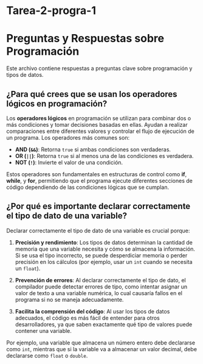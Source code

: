 # Tarea-2-progra-1

# Preguntas y Respuestas sobre Programación

Este archivo contiene respuestas a preguntas clave sobre programación y tipos de datos.

## ¿Para qué crees que se usan los operadores lógicos en programación?

Los **operadores lógicos** en programación se utilizan para combinar dos o más condiciones y tomar decisiones basadas en ellas. Ayudan a realizar comparaciones entre diferentes valores y controlar el flujo de ejecución de un programa. Los operadores más comunes son:

- **AND (`&&`)**: Retorna `true` si ambas condiciones son verdaderas.
- **OR (`||`)**: Retorna `true` si al menos una de las condiciones es verdadera.
- **NOT (`!`)**: Invierte el valor de una condición.

Estos operadores son fundamentales en estructuras de control como **if**, **while**, y **for**, permitiendo que el programa ejecute diferentes secciones de código dependiendo de las condiciones lógicas que se cumplan.

## ¿Por qué es importante declarar correctamente el tipo de dato de una variable?

Declarar correctamente el tipo de dato de una variable es crucial porque:

1. **Precisión y rendimiento**: Los tipos de datos determinan la cantidad de memoria que una variable necesita y cómo se almacena la información. Si se usa el tipo incorrecto, se puede desperdiciar memoria o perder precisión en los cálculos (por ejemplo, usar un `int` cuando se necesita un `float`).

2. **Prevención de errores**: Al declarar correctamente el tipo de dato, el compilador puede detectar errores de tipo, como intentar asignar un valor de texto a una variable numérica, lo cual causaría fallos en el programa si no se maneja adecuadamente.

3. **Facilita la comprensión del código**: Al usar los tipos de datos adecuados, el código es más fácil de entender para otros desarrolladores, ya que saben exactamente qué tipo de valores puede contener una variable.

Por ejemplo, una variable que almacena un número entero debe declararse como `int`, mientras que si la variable va a almacenar un valor decimal, debe declararse como `float` o `double`.


